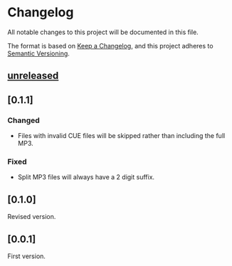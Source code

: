 # Changelog

All notable changes to this project will be documented in this file.

The format is based on [Keep a Changelog](https://keepachangelog.com/en/1.0.0/), and this project
adheres to [Semantic Versioning](https://semver.org/spec/v2.0.0.html).

## [unreleased]

## [0.1.1]

### Changed

- Files with invalid CUE files will be skipped rather than including the full MP3.

### Fixed

- Split MP3 files will always have a 2 digit suffix.

## [0.1.0]

Revised version.

## [0.0.1]

First version.

[unreleased]: https://github.com/Tatsh/clem2itunes/compare/v0.1.1...HEAD
